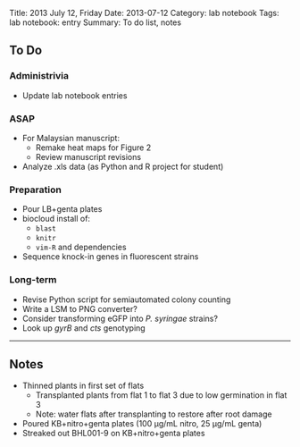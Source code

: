 Title: 2013 July 12, Friday
Date: 2013-07-12
Category: lab notebook
Tags: lab notebook: entry
Summary: To do list, notes

## To Do ##

### Administrivia ###

- Update lab notebook entries

### ASAP ###

- For Malaysian manuscript:
    - Remake heat maps for Figure 2
    - Review manuscript revisions
- Analyze .xls data (as Python and R project for student)

### Preparation ###

- Pour LB+genta plates
- biocloud install of:
    - `blast`
    - `knitr`
    - `vim-R` and dependencies
- Sequence knock-in genes in fluorescent strains

### Long-term ###

- Revise Python script for semiautomated colony counting
- Write a LSM to PNG converter?
- Consider transforming eGFP into _P. syringae_ strains? 
- Look up _gyrB_ and _cts_ genotyping

***

## Notes ##

- Thinned plants in first set of flats
    - Transplanted plants from flat 1 to flat 3 due to low germination in flat 3
    - Note: water flats after transplanting to restore after root damage
- Poured KB+nitro+genta plates (100 &micro;g/mL nitro, 25 &micro;g/mL genta)
- Streaked out BHL001-9 on KB+nitro+genta plates 

